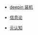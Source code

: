 - [deepin 装机](https://i.loli.net/2020/08/16/IAGzMo7Pis9JTtg.png)

- [信息论](https://www.edrawsoft.cn/viewer/public/s/39709694597025)

- [元认知](https://www.edrawsoft.cn/viewer/public/s/a77cd140075891)
